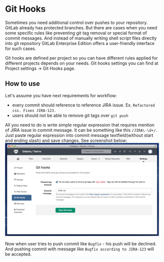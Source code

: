 # Git Hooks

Sometimes you need additional control over pushes to your repository. GitLab already has protected branches. But there are cases when you need some specific rules like preventing git tag removal or special format of commit messages. And instead of manually writing shell script files directly into git repository GitLab Enterprise Edition offers a user-friendly interface for such cases. 

Git hooks are defined per project so you can have different rules applied for different projects depends on your needs. Git hooks settings you can find at Project settings -> Git Hooks page. 


## How to use

Let's assume you have next requirements for workflow:

* every commit should reference to reference JIRA issue. Ex. `Refactored css. Fixes JIRA-123. `
* users should not be able to remove git tags over `git push`

All you need to do is write simple regular expression that requires mention of JIRA issue in commit message. It can be something like this `/JIRA\-\d+/`. Just paste regular expression into commit message textfield(without start and ending slash) and save changes. See screenshot below: 
![screenshot](git_hooks.png)

Now when user tries to push commit like `Bugfix` - his push will be declined. 
And pushing commit with message like `Bugfix according to JIRA-123` will be accepted. 
